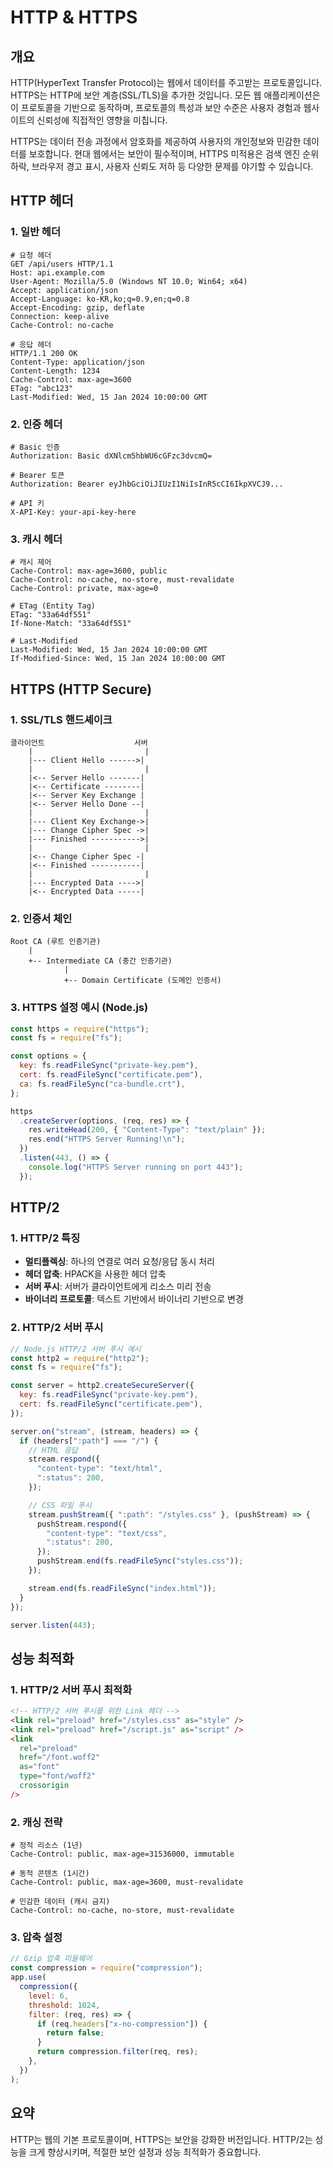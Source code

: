# HTTP & HTTPS

## 개요

HTTP(HyperText Transfer Protocol)는 웹에서 데이터를 주고받는 프로토콜입니다. HTTPS는 HTTP에 보안 계층(SSL/TLS)을 추가한 것입니다. 모든 웹 애플리케이션은 이 프로토콜을 기반으로 동작하며, 프로토콜의 특성과 보안 수준은 사용자 경험과 웹사이트의 신뢰성에 직접적인 영향을 미칩니다.

HTTPS는 데이터 전송 과정에서 암호화를 제공하여 사용자의 개인정보와 민감한 데이터를 보호합니다. 현대 웹에서는 보안이 필수적이며, HTTPS 미적용은 검색 엔진 순위 하락, 브라우저 경고 표시, 사용자 신뢰도 저하 등 다양한 문제를 야기할 수 있습니다.

## HTTP 헤더

### 1. 일반 헤더

```http
# 요청 헤더
GET /api/users HTTP/1.1
Host: api.example.com
User-Agent: Mozilla/5.0 (Windows NT 10.0; Win64; x64)
Accept: application/json
Accept-Language: ko-KR,ko;q=0.9,en;q=0.8
Accept-Encoding: gzip, deflate
Connection: keep-alive
Cache-Control: no-cache

# 응답 헤더
HTTP/1.1 200 OK
Content-Type: application/json
Content-Length: 1234
Cache-Control: max-age=3600
ETag: "abc123"
Last-Modified: Wed, 15 Jan 2024 10:00:00 GMT
```

### 2. 인증 헤더

```http
# Basic 인증
Authorization: Basic dXNlcm5hbWU6cGFzc3dvcmQ=

# Bearer 토큰
Authorization: Bearer eyJhbGciOiJIUzI1NiIsInR5cCI6IkpXVCJ9...

# API 키
X-API-Key: your-api-key-here
```

### 3. 캐시 헤더

```http
# 캐시 제어
Cache-Control: max-age=3600, public
Cache-Control: no-cache, no-store, must-revalidate
Cache-Control: private, max-age=0

# ETag (Entity Tag)
ETag: "33a64df551"
If-None-Match: "33a64df551"

# Last-Modified
Last-Modified: Wed, 15 Jan 2024 10:00:00 GMT
If-Modified-Since: Wed, 15 Jan 2024 10:00:00 GMT
```

## HTTPS (HTTP Secure)

### 1. SSL/TLS 핸드셰이크

```
클라이언트                    서버
    |                         |
    |--- Client Hello ------>|
    |                         |
    |<-- Server Hello -------|
    |<-- Certificate --------|
    |<-- Server Key Exchange |
    |<-- Server Hello Done --|
    |                         |
    |--- Client Key Exchange->|
    |--- Change Cipher Spec ->|
    |--- Finished ----------->|
    |                         |
    |<-- Change Cipher Spec -|
    |<-- Finished -----------|
    |                         |
    |--- Encrypted Data ---->|
    |<-- Encrypted Data -----|
```

### 2. 인증서 체인

```
Root CA (루트 인증기관)
    |
    +-- Intermediate CA (중간 인증기관)
            |
            +-- Domain Certificate (도메인 인증서)
```

### 3. HTTPS 설정 예시 (Node.js)

```javascript
const https = require("https");
const fs = require("fs");

const options = {
  key: fs.readFileSync("private-key.pem"),
  cert: fs.readFileSync("certificate.pem"),
  ca: fs.readFileSync("ca-bundle.crt"),
};

https
  .createServer(options, (req, res) => {
    res.writeHead(200, { "Content-Type": "text/plain" });
    res.end("HTTPS Server Running!\n");
  })
  .listen(443, () => {
    console.log("HTTPS Server running on port 443");
  });
```

## HTTP/2

### 1. HTTP/2 특징

- **멀티플렉싱**: 하나의 연결로 여러 요청/응답 동시 처리
- **헤더 압축**: HPACK을 사용한 헤더 압축
- **서버 푸시**: 서버가 클라이언트에게 리소스 미리 전송
- **바이너리 프로토콜**: 텍스트 기반에서 바이너리 기반으로 변경

### 2. HTTP/2 서버 푸시

```javascript
// Node.js HTTP/2 서버 푸시 예시
const http2 = require("http2");
const fs = require("fs");

const server = http2.createSecureServer({
  key: fs.readFileSync("private-key.pem"),
  cert: fs.readFileSync("certificate.pem"),
});

server.on("stream", (stream, headers) => {
  if (headers[":path"] === "/") {
    // HTML 응답
    stream.respond({
      "content-type": "text/html",
      ":status": 200,
    });

    // CSS 파일 푸시
    stream.pushStream({ ":path": "/styles.css" }, (pushStream) => {
      pushStream.respond({
        "content-type": "text/css",
        ":status": 200,
      });
      pushStream.end(fs.readFileSync("styles.css"));
    });

    stream.end(fs.readFileSync("index.html"));
  }
});

server.listen(443);
```

## 성능 최적화

### 1. HTTP/2 서버 푸시 최적화

```html
<!-- HTTP/2 서버 푸시를 위한 Link 헤더 -->
<link rel="preload" href="/styles.css" as="style" />
<link rel="preload" href="/script.js" as="script" />
<link
  rel="preload"
  href="/font.woff2"
  as="font"
  type="font/woff2"
  crossorigin
/>
```

### 2. 캐싱 전략

```http
# 정적 리소스 (1년)
Cache-Control: public, max-age=31536000, immutable

# 동적 콘텐츠 (1시간)
Cache-Control: public, max-age=3600, must-revalidate

# 민감한 데이터 (캐시 금지)
Cache-Control: no-cache, no-store, must-revalidate
```

### 3. 압축 설정

```javascript
// Gzip 압축 미들웨어
const compression = require("compression");
app.use(
  compression({
    level: 6,
    threshold: 1024,
    filter: (req, res) => {
      if (req.headers["x-no-compression"]) {
        return false;
      }
      return compression.filter(req, res);
    },
  })
);
```

## 요약

HTTP는 웹의 기본 프로토콜이며, HTTPS는 보안을 강화한 버전입니다. HTTP/2는 성능을 크게 향상시키며, 적절한 보안 설정과 성능 최적화가 중요합니다.

